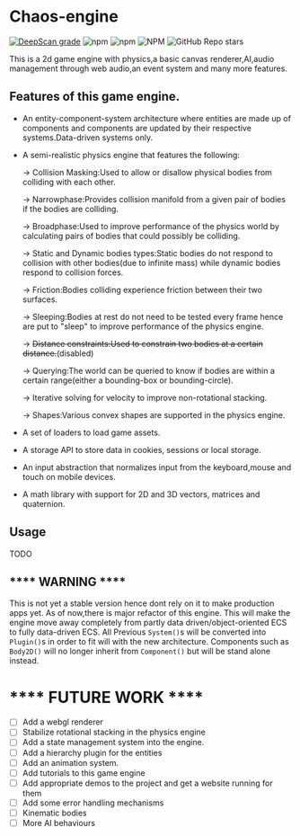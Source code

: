 # Chaos-engine

[![DeepScan grade](https://deepscan.io/api/teams/22133/projects/25462/branches/809490/badge/grade.svg)](https://deepscan.io/dashboard#view=project&tid=22133&pid=25462&bid=809490)
![npm](https://img.shields.io/npm/dt/chaos-studio)
![npm](https://img.shields.io/npm/v/chaos-studio)
![NPM](https://img.shields.io/npm/l/chaos-studio)
![GitHub Repo stars](https://img.shields.io/github/stars/waynemwashuma/chaos-engine)

 This is a 2d game engine with physics,a basic canvas renderer,AI,audio management through web audio,an event system and many more features.

## Features of this game engine.

 - An entity-component-system architecture where entities are made up of components and components are updated by their respective systems.Data-driven systems only.
 - A semi-realistic physics engine that features the following:
 
    -> Collision Masking:Used to allow or disallow physical bodies from colliding with each other.

    -> Narrowphase:Provides collision manifold from a given pair of bodies if the bodies are colliding.
    
    -> Broadphase:Used to improve performance of the physics world by calculating pairs of bodies that could possibly be colliding.
    
    -> Static and Dynamic bodies types:Static bodies do not respond to collision with other bodies(due to infinite mass) while dynamic bodies respond to collision forces.
    
    -> Friction:Bodies colliding experience friction between their two surfaces.
    
    -> Sleeping:Bodies at rest do not need to be tested every frame hence are put to "sleep" to improve performance of the physics engine.
    
    -> ~~Distance constraints:Used to constrain two bodies at a certain distance.~~(disabled)
    
    -> Querying:The world can be queried to know if bodies are within a certain range(either a bounding-box or bounding-circle).
    
    -> Iterative solving for velocity to improve non-rotational stacking.
    
    -> Shapes:Various convex shapes are supported in the physics engine.
 - A set of loaders to load game assets.
 - A storage API to store data in cookies, sessions or local storage.
 - An input abstraction that normalizes input from the keyboard,mouse and touch on mobile devices.
 - A math library with support for 2D and 3D vectors, matrices and quaternion.

## Usage
TODO

## **** WARNING ****

This is not yet a stable version hence dont rely on it to make production apps yet.
As of now,there is major refactor of this engine.
This will make the engine move away completely from partly data driven/object-oriented ECS to fully data-driven ECS.
All Previous `System()`s will be converted into `Plugin()`s in order to fit will with the new architecture.
Components such as `Body2D()` will no longer inherit from `Component()` but will be stand alone instead.

# **** FUTURE WORK ****
 
 - [ ] Add a webgl renderer
 - [ ] Stabilize rotational stacking in the physics engine
 - [ ] Add a state management system into the engine.
 - [ ] Add a hierarchy plugin for the entities
 - [ ] Add an animation system.
 - [ ] Add tutorials to this game engine
 - [ ] Add appropriate demos to the project and get a website running for them
 - [ ] Add some error handling mechanisms 
 - [ ] Kinematic bodies
 - [ ] More AI behaviours
